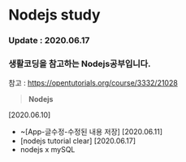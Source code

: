 # Nodejs study

### Update : 2020.06.17
### 생활코딩을 참고하는 Nodejs공부입니다.

참고 : https://opentutorials.org/course/3332/21028

> **Nodejs**

 [2020.06.10]
 - ~[App-글수정-수정된 내용 저장]
 [2020.06.11]
 - [nodejs tutorial clear]
 [2020.06.17]
 - nodejs x mySQL
